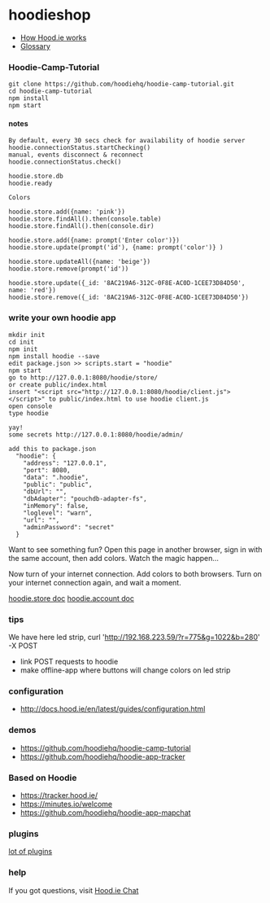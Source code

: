 # hoodieshop

* [How Hood.ie works](http://docs.hood.ie/en/latest/about/how-hoodie-works.html)
* [Glossary](http://docs.hood.ie/en/latest/about/glossary.html)

### Hoodie-Camp-Tutorial
```
git clone https://github.com/hoodiehq/hoodie-camp-tutorial.git
cd hoodie-camp-tutorial
npm install
npm start
```
#### notes
```
By default, every 30 secs check for availability of hoodie server
hoodie.connectionStatus.startChecking()
manual, events disconnect & reconnect
hoodie.connectionStatus.check()

hoodie.store.db
hoodie.ready

Colors

hoodie.store.add({name: 'pink'})
hoodie.store.findAll().then(console.table)
hoodie.store.findAll().then(console.dir)

hoodie.store.add({name: prompt('Enter color')})
hoodie.store.update(prompt('id'), {name: prompt('color')} )

hoodie.store.updateAll({name: 'beige'})
hoodie.store.remove(prompt('id'))

hoodie.store.update({_id: '8AC219A6-312C-0F8E-AC0D-1CEE73D84D50', name: 'red'})
hoodie.store.remove({_id: '8AC219A6-312C-0F8E-AC0D-1CEE73D84D50'})
```

### write your own hoodie app
```
mkdir init
cd init
npm init
npm install hoodie --save
edit package.json >> scripts.start = "hoodie"
npm start
go to http://127.0.0.1:8080/hoodie/store/
or create public/index.html
insert "<script src="http://127.0.0.1:8080/hoodie/client.js"></script>" to public/index.html to use hoodie client.js
open console
type hoodie

yay!
some secrets http://127.0.0.1:8080/hoodie/admin/
```

```
add this to package.json
  "hoodie": {
    "address": "127.0.0.1",
    "port": 8080,
    "data": ".hoodie",
    "public": "public",
    "dbUrl": "",
    "dbAdapter": "pouchdb-adapter-fs",
    "inMemory": false,
    "loglevel": "warn",
    "url": "",
    "adminPassword": "secret"
  }
```

Want to see something fun? Open this page in another browser, sign in with the same account, then add colors. Watch the magic happen…

Now turn of your internet connection. Add colors to both browsers. Turn on your internet connection again, and wait a moment.

[hoodie.store doc](http://docs.hood.ie/en/latest/api/client/hoodie.html#hoodie-store)
[hoodie.account doc](http://docs.hood.ie/en/latest/api/client/hoodie.account.html)

### tips

We have here led strip, curl  'http://192.168.223.59/?r=775&g=1022&b=280' -X POST

* link POST requests to hoodie
* make offline-app where buttons will change colors on led strip

### configuration

* http://docs.hood.ie/en/latest/guides/configuration.html

### demos

* https://github.com/hoodiehq/hoodie-camp-tutorial
* https://github.com/hoodiehq/hoodie-app-tracker

### Based on Hoodie

* https://tracker.hood.ie/
* https://minutes.io/welcome
* https://github.com/hoodiehq/hoodie-app-mapchat

### plugins
[lot of plugins](https://www.npmjs.com/search?q=hoodie-plugin-)

### help

If you got questions, visit [Hood.ie Chat](http://hood.ie/chat/)
